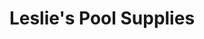 ---
title: "Leslie's Pool Supplies"
url: /marietta/leslies-pool-supplies-johnson-ferry-road-northeast/
shop: swimming pool
---